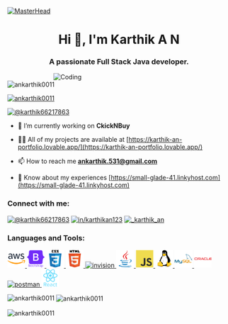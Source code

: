 [![MasterHead](https://in.images.search.yahoo.com/se%20%20%20%20%20arch/images;_ylt=Awr1ShoRWwRp9QEAIfa7HAx.;_ylu=Y29sbwNzZzMEcG9zAzEEdnRpZAMEc2VjA3BpdnM-?p=github+banner+for+java+fullstack+developer&fr2=piv-web&type=E210IN714G0-E210IN714G0&fr=mcafee#id=15&iurl=https%3A%2F%2Fwallpaperaccess.com%2Ffull%2F9464204.jpg&action=click)](https://Ankarthik0011.io)
<h1 align="center">Hi 👋, I'm Karthik A N</h1>
<h3 align="center">A passionate Full Stack Java developer.</h3>
<img align="right" alt="Coding" width="400" src="https://cdn.dribbble.com/users/1162077/screenshots/3848914/programmer.gif">

<p align="left"> <img src="https://komarev.com/ghpvc/?username=ankarthik0011&label=Profile%20views&color=0e75b6&style=flat" alt="ankarthik0011" /> </p>

<p align="left"> <a href="https://github.com/ryo-ma/github-profile-trophy"><img src="https://github-profile-trophy.vercel.app/?username=ankarthik0011" alt="ankarthik0011" /></a> </p>

<p align="left"> <a href="https://twitter.com/@karthik66217863" target="blank"><img src="https://img.shields.io/twitter/follow/@karthik66217863?logo=twitter&style=for-the-badge" alt="@karthik66217863" /></a> </p>

- 🔭 I’m currently working on **CkickNBuy**

- 👨‍💻 All of my projects are available at [https://karthik-an-portfolio.lovable.app/](https://karthik-an-portfolio.lovable.app/)

- 📫 How to reach me **ankarthik.531@gmail.com**

- 📄 Know about my experiences [https://small-glade-41.linkyhost.com](https://small-glade-41.linkyhost.com)

<h3 align="left">Connect with me:</h3>
<p align="left">
<a href="https://twitter.com/@karthik66217863" target="blank"><img align="center" src="https://raw.githubusercontent.com/rahuldkjain/github-profile-readme-generator/master/src/images/icons/Social/twitter.svg" alt="@karthik66217863" height="30" width="40" /></a>
<a href="https://linkedin.com/in/in/karthikan123" target="blank"><img align="center" src="https://raw.githubusercontent.com/rahuldkjain/github-profile-readme-generator/master/src/images/icons/Social/linked-in-alt.svg" alt="in/karthikan123" height="30" width="40" /></a>
<a href="https://instagram.com/_karthik_an" target="blank"><img align="center" src="https://raw.githubusercontent.com/rahuldkjain/github-profile-readme-generator/master/src/images/icons/Social/instagram.svg" alt="_karthik_an" height="30" width="40" /></a>
</p>

<h3 align="left">Languages and Tools:</h3>
<p align="left"> <a href="https://aws.amazon.com" target="_blank" rel="noreferrer"> <img src="https://raw.githubusercontent.com/devicons/devicon/master/icons/amazonwebservices/amazonwebservices-original-wordmark.svg" alt="aws" width="40" height="40"/> </a> <a href="https://getbootstrap.com" target="_blank" rel="noreferrer"> <img src="https://raw.githubusercontent.com/devicons/devicon/master/icons/bootstrap/bootstrap-plain-wordmark.svg" alt="bootstrap" width="40" height="40"/> </a> <a href="https://www.w3schools.com/css/" target="_blank" rel="noreferrer"> <img src="https://raw.githubusercontent.com/devicons/devicon/master/icons/css3/css3-original-wordmark.svg" alt="css3" width="40" height="40"/> </a> <a href="https://www.w3.org/html/" target="_blank" rel="noreferrer"> <img src="https://raw.githubusercontent.com/devicons/devicon/master/icons/html5/html5-original-wordmark.svg" alt="html5" width="40" height="40"/> </a> <a href="https://www.invisionapp.com/" target="_blank" rel="noreferrer"> <img src="https://www.vectorlogo.zone/logos/invisionapp/invisionapp-icon.svg" alt="invision" width="40" height="40"/> </a> <a href="https://www.java.com" target="_blank" rel="noreferrer"> <img src="https://raw.githubusercontent.com/devicons/devicon/master/icons/java/java-original.svg" alt="java" width="40" height="40"/> </a> <a href="https://developer.mozilla.org/en-US/docs/Web/JavaScript" target="_blank" rel="noreferrer"> <img src="https://raw.githubusercontent.com/devicons/devicon/master/icons/javascript/javascript-original.svg" alt="javascript" width="40" height="40"/> </a> <a href="https://www.linux.org/" target="_blank" rel="noreferrer"> <img src="https://raw.githubusercontent.com/devicons/devicon/master/icons/linux/linux-original.svg" alt="linux" width="40" height="40"/> </a> <a href="https://www.mysql.com/" target="_blank" rel="noreferrer"> <img src="https://raw.githubusercontent.com/devicons/devicon/master/icons/mysql/mysql-original-wordmark.svg" alt="mysql" width="40" height="40"/> </a> <a href="https://www.oracle.com/" target="_blank" rel="noreferrer"> <img src="https://raw.githubusercontent.com/devicons/devicon/master/icons/oracle/oracle-original.svg" alt="oracle" width="40" height="40"/> </a> <a href="https://postman.com" target="_blank" rel="noreferrer"> <img src="https://www.vectorlogo.zone/logos/getpostman/getpostman-icon.svg" alt="postman" width="40" height="40"/> </a> <a href="https://reactjs.org/" target="_blank" rel="noreferrer"> <img src="https://raw.githubusercontent.com/devicons/devicon/master/icons/react/react-original-wordmark.svg" alt="react" width="40" height="40"/> </a> </p>

<p><img align="left" src="https://github-readme-stats.vercel.app/api/top-langs?username=ankarthik0011&show_icons=true&locale=en&layout=compact" alt="ankarthik0011" /></p>

<p>&nbsp;<img align="center" src="https://github-readme-stats.vercel.app/api?username=ankarthik0011&show_icons=true&locale=en" alt="ankarthik0011" /></p>

<p><img align="center" src="https://github-readme-streak-stats.herokuapp.com/?user=ankarthik0011&" alt="ankarthik0011" /></p>
